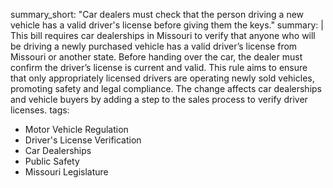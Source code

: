 summary_short: "Car dealers must check that the person driving a new vehicle has a valid driver's license before giving them the keys."
summary: |
  This bill requires car dealerships in Missouri to verify that anyone who will be driving a newly purchased vehicle has a valid driver’s license from Missouri or another state. Before handing over the car, the dealer must confirm the driver’s license is current and valid. This rule aims to ensure that only appropriately licensed drivers are operating newly sold vehicles, promoting safety and legal compliance. The change affects car dealerships and vehicle buyers by adding a step to the sales process to verify driver licenses.
tags:
  - Motor Vehicle Regulation
  - Driver's License Verification
  - Car Dealerships
  - Public Safety
  - Missouri Legislature
